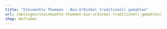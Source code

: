 ```yaml
---
title: "Steinmühle Thommen - Bio-UrDinkel traditionell gemahlen"
url: /eptingen/steinmuehle-thommen-bio-urdinkel-traditionell-gemahlen/
shop: Hofladen
---
```

